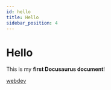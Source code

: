 ```yaml
---
id: hello
title: Hello
sidebar_position: 4
---
```

# Hello

This is my **first Docusaurus document**!

[webdev](/webdev)

